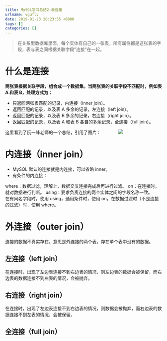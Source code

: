 ```yaml
---
title: MySQL学习总结2-表连接
urlname: vguflv
date: 2019-01-23 20:23:55 +0800
tags: []
categories: []
---
```


> 在关系型数据库里面，每个实体有自己的一张表，所有属性都是这张表的字段，表与表之间根据关联字段"连接"在一起。

# 什么是连接

**两张表根据关联字段，组合成一个数据集。当两张表的关联字段不匹配时，例如表 A 和表 B，处理方式为：**

- 只返回两张表匹配的记录，内连接（inner join）。
- 返回匹配的记录，以及表 A 多余的记录，左连接（left join）。
- 返回匹配的记录，以及表 B 多余的记录，右连接（right join）。
- 返回匹配的记录，以及表 A 和表 B 各自的多余记录，全连接（full join）。

这里看到了阮一峰老师的一个总结，引用了图片：
             ![](https://cdn.nlark.com/yuque/0/2019/jpeg/187932/1548247519305-bff75e42-9992-499e-9c1b-d75b9e56fe13.jpeg#align=left&display=inline&height=295&originHeight=295&originWidth=602&size=0&status=done&width=602)

# 内连接（inner join）

- MySQL 默认的连接就是内连接，可以省略 inner。
- 有条件的内连接：

where：数据过滤，理解上，数据交叉连接完成后再进行过滤。
on：在连接时，就对数据进行判断。
using：要求负责连接的两个实体之间的字段名称一致。
      在有同名字段时，使用 using，通用条件时，使用 on，在数据过滤时（不是连接的过滤）时，使用 where。

# 外连接（outer join）

连接的数据不真实存在。意思是外连接的两个表，存在单个表中没有的数据。

## 左连接（left join）

在连接时，出现了左边表连接不到右边表的情况，则左边表的数据会被保留，而右边表的数据连接不到左表的情况，会被抛弃。

## 右连接（right join）

在连接时，出现了左边表连接不到右边表的情况，则数据会被抛弃，而右边表的数据连接不到左表的情况，会被保留。

## 全连接（full join）
